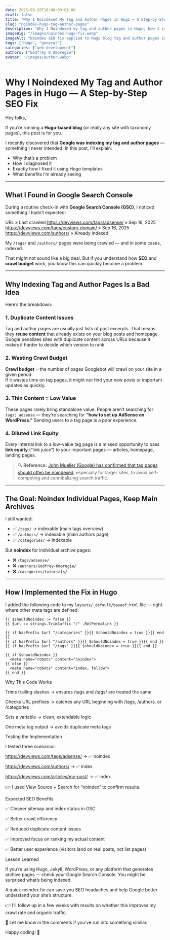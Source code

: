 ```yaml
---
date: 2025-09-20T16:00:00+01:00
draft: false
title: "Why I Noindexed My Tag and Author Pages in Hugo — A Step-by-Step SEO Fix"
slug: "noindex-hugo-tag-author-pages"
description: "Why I Noindexed my tag and author pages in Hugo, how I implemented the fix, and the SEO benefits."
imageBig: "/images/noindex-hugo-fix.webp"
imageAlt: "Noindex SEO fix applied to Hugo blog tag and author pages in Google Search Console"
tags: ["Hugo", "general"]
categories: ["web-development"]
authors: ["Godfrey O Omoregie"]
avatar: "/images/author.webp"
---
```



# Why I Noindexed My Tag and Author Pages in Hugo — A Step-by-Step SEO Fix

Hey folks,  

If you’re running a **Hugo-based blog** (or really any site with taxonomy pages), this post is for you.  

I recently discovered that **Google was indexing my tag and author pages** — something I never intended. In this post, I’ll explain:  

- Why that’s a problem  
- How I diagnosed it  
- Exactly how I fixed it using Hugo templates  
- What benefits I’m already seeing  

---

## What I Found in Google Search Console  

During a routine check-in with **Google Search Console (GSC)**, I noticed something I hadn’t expected:  


URL » Last crawled
https://devviews.com/tags/adsense/
 » Sep 16, 2025
https://devviews.com/tags/custom-domain/
 » Sep 16, 2025
https://devviews.com/authors/
 » Already indexed



My `/tags/` and `/authors/` pages were being crawled — and in some cases, indexed.  

That might not sound like a big deal. But if you understand how **SEO** and **crawl budget** work, you know this can quickly become a problem.  

---

## Why Indexing Tag and Author Pages Is a Bad Idea  

Here’s the breakdown:  

### 1. Duplicate Content Issues  
Tag and author pages are usually just lists of post excerpts. That means they **reuse content** that already exists on your blog posts and homepage. Google penalizes sites with duplicate content across URLs because it makes it harder to decide which version to rank.  

### 2. Wasting Crawl Budget  
**Crawl budget** = the number of pages Googlebot will crawl on your site in a given period.  
If it wastes time on tag pages, it might not find your new posts or important updates as quickly.  

### 3. Thin Content = Low Value  
These pages rarely bring standalone value. People aren’t searching for `tags: adsense` — they’re searching for **“how to set up AdSense on WordPress.”** Sending users to a tag page is a poor experience.  

### 4. Diluted Link Equity  
Every internal link to a low-value tag page is a missed opportunity to pass **link equity** (“link juice”) to your important pages — articles, homepage, landing pages.  

> 🔍 **Reference:** [John Mueller (Google) has confirmed that tag pages should often be noindexed](https://www.seroundtable.com/google-tag-cloud-pages-thin-content-23793.html), especially for larger sites, to avoid self-competing and cannibalizing search traffic.  

---

## The Goal: Noindex Individual Pages, Keep Main Archives  

I still wanted:  

- ✅ `/tags/` → indexable (main tags overview)  
- ✅ `/authors/` → indexable (main authors page)  
- ✅ `/categories/` → indexable  

But **noindex** for individual archive pages:  

- ❌ `/tags/adsense/`  
- ❌ `/authors/Godfrey-Omoregie/`  
- ❌ `/categories/tutorials/`  

---

## How I Implemented the Fix in Hugo  

I added the following code to my `layouts/_default/baseof.html` file — right where other meta tags are defined:  

```go-html-template
{{ $shouldNoindex := false }}
{{ $url := strings.TrimSuffix "/" .RelPermalink }}

{{ if hasPrefix $url "/categories" }}{{ $shouldNoindex = true }}{{ end }}
{{ if hasPrefix $url "/authors" }}{{ $shouldNoindex = true }}{{ end }}
{{ if hasPrefix $url "/tags" }}{{ $shouldNoindex = true }}{{ end }}

{{ if $shouldNoindex }}
  <meta name="robots" content="noindex">
{{ else }}
  <meta name="robots" content="index, follow">
{{ end }}
```

Why This Code Works

Trims trailing slashes → ensures /tags and /tags/ are treated the same

Checks URL prefixes → catches any URL beginning with /tags, /authors, or /categories

Sets a variable → clean, extendable logic

One meta tag output → avoids duplicate meta tags

Testing the Implementation

I tested three scenarios:

https://devviews.com/tags/adsense/ → ✅ noindex

https://devviews.com/authors/ → ✅ index

https://devviews.com/articles/my-post/ → ✅ index

👉 I used View Source + Search for “noindex” to confirm results.

Expected SEO Benefits

✅ Cleaner sitemap and index status in GSC

✅ Better crawl efficiency

✅ Reduced duplicate content issues

✅ Improved focus on ranking my actual content

✅ Better user experience (visitors land on real posts, not list pages)

Lesson Learned

If you’re using Hugo, Jekyll, WordPress, or any platform that generates archive pages — check your Google Search Console. You might be surprised what’s being indexed.

A quick noindex fix can save you SEO headaches and help Google better understand your site’s structure.

👉 I’ll follow up in a few weeks with results on whether this improves my crawl rate and organic traffic.

💬 Let me know in the comments if you’ve run into something similar.

Happy coding! 🚀